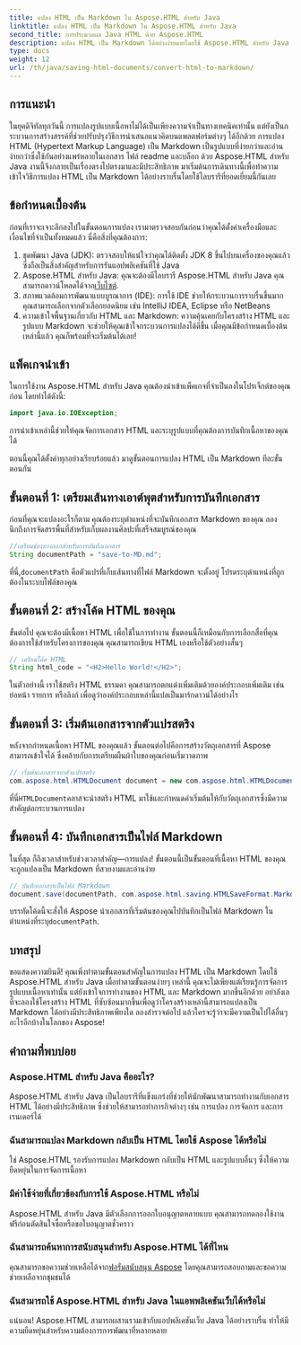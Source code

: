 ```yaml
---
title: แปลง HTML เป็น Markdown ใน Aspose.HTML สำหรับ Java
linktitle: แปลง HTML เป็น Markdown ใน Aspose.HTML สำหรับ Java
second_title: การประมวลผล Java HTML ด้วย Aspose.HTML
description: แปลง HTML เป็น Markdown ได้อย่างง่ายดายโดยใช้ Aspose.HTML สำหรับ Java ปฏิบัติตามคำแนะนำทีละขั้นตอนนี้เพื่อการแปลงและจัดการเนื้อหาอย่างราบรื่น
type: docs
weight: 12
url: /th/java/saving-html-documents/convert-html-to-markdown/
---
```

## การแนะนำ
ในยุคดิจิทัลทุกวันนี้ การแปลงรูปแบบเนื้อหาไม่ได้เป็นเพียงความจำเป็นทางเทคนิคเท่านั้น แต่ยังเป็นกระบวนการสร้างสรรค์ที่ช่วยปรับปรุงวิธีการนำเสนอแนวคิดบนแพลตฟอร์มต่างๆ ได้อีกด้วย การแปลง HTML (Hypertext Markup Language) เป็น Markdown เป็นรูปแบบที่ง่ายกว่าและอ่านง่ายกว่าซึ่งใช้กันอย่างแพร่หลายในเอกสาร ไฟล์ readme และบล็อก ด้วย Aspose.HTML สำหรับ Java งานนี้จึงกลายเป็นเรื่องตรงไปตรงมาและมีประสิทธิภาพ มาเริ่มต้นการเดินทางนี้เพื่อทำความเข้าใจวิธีการแปลง HTML เป็น Markdown ได้อย่างราบรื่นโดยใช้ไลบรารีที่ยอดเยี่ยมนี้กันเลย
## ข้อกำหนดเบื้องต้น
ก่อนที่เราจะเจาะลึกลงไปในขั้นตอนการแปลง เรามาตรวจสอบกันก่อนว่าคุณได้ตั้งค่าเครื่องมือและเงื่อนไขที่จำเป็นทั้งหมดแล้ว นี่คือสิ่งที่คุณต้องการ:
1. ชุดพัฒนา Java (JDK): ตรวจสอบให้แน่ใจว่าคุณได้ติดตั้ง JDK 8 ขึ้นไปบนเครื่องของคุณแล้ว ซึ่งถือเป็นสิ่งสำคัญสำหรับการรันแอปพลิเคชันที่ใช้ Java
2.  Aspose.HTML สำหรับ Java: คุณจะต้องมีไลบรารี Aspose.HTML สำหรับ Java คุณสามารถดาวน์โหลดได้จาก[เว็บไซต์](https://releases.aspose.com/html/java/).
3. สภาพแวดล้อมการพัฒนาแบบบูรณาการ (IDE): การใช้ IDE ช่วยให้กระบวนการราบรื่นขึ้นมาก คุณสามารถเลือกจากตัวเลือกยอดนิยม เช่น IntelliJ IDEA, Eclipse หรือ NetBeans
4. ความเข้าใจพื้นฐานเกี่ยวกับ HTML และ Markdown: ความคุ้นเคยกับโครงสร้าง HTML และรูปแบบ Markdown จะช่วยให้คุณเข้าใจกระบวนการแปลงได้ดีขึ้น
เมื่อคุณมีข้อกำหนดเบื้องต้นเหล่านี้แล้ว คุณก็พร้อมที่จะเริ่มต้นได้เลย!
## แพ็คเกจนำเข้า
ในการใช้งาน Aspose.HTML สำหรับ Java คุณต้องนำเข้าแพ็คเกจที่จำเป็นลงในโปรเจ็กต์ของคุณก่อน โดยทำได้ดังนี้:
```java
import java.io.IOException;
```
การนำเข้าเหล่านี้ช่วยให้คุณจัดการเอกสาร HTML และระบุรูปแบบที่คุณต้องการบันทึกเนื้อหาของคุณได้

ตอนนี้คุณได้ตั้งค่าทุกอย่างเรียบร้อยแล้ว มาดูขั้นตอนการแปลง HTML เป็น Markdown ทีละขั้นตอนกัน
## ขั้นตอนที่ 1: เตรียมเส้นทางเอาต์พุตสำหรับการบันทึกเอกสาร
ก่อนที่คุณจะแปลงอะไรก็ตาม คุณต้องระบุตำแหน่งที่จะบันทึกเอกสาร Markdown ของคุณ ลองนึกถึงการจัดสรรพื้นที่สำหรับเก็บผลงานศิลปะที่เสร็จสมบูรณ์ของคุณ
```java
//เตรียมช่องทางออกสำหรับการบันทึกเอกสาร
String documentPath = "save-to-MD.md";
```
 ที่นี่,`documentPath` คือตัวแปรที่เก็บเส้นทางที่ไฟล์ Markdown จะตั้งอยู่ โปรดระบุตำแหน่งที่ถูกต้องในระบบไฟล์ของคุณ
## ขั้นตอนที่ 2: สร้างโค้ด HTML ของคุณ
ขั้นต่อไป คุณจะต้องมีเนื้อหา HTML เพื่อใช้ในการทำงาน ขั้นตอนนี้ก็เหมือนกับการเลือกสื่อที่คุณต้องการใช้สำหรับโครงการของคุณ คุณสามารถเขียน HTML เองหรือใช้ตัวอย่างสั้นๆ
```java
// เตรียมโค้ด HTML
String html_code = "<H2>Hello World!</H2>";
```
ในตัวอย่างนี้ เราใช้สตริง HTML ธรรมดา คุณสามารถตกแต่งเพิ่มเติมด้วยองค์ประกอบเพิ่มเติม เช่น ย่อหน้า รายการ หรือลิงก์ เพื่อดูว่าองค์ประกอบเหล่านี้แปลเป็นมาร์กดาวน์ได้อย่างไร
## ขั้นตอนที่ 3: เริ่มต้นเอกสารจากตัวแปรสตริง
หลังจากกำหนดเนื้อหา HTML ของคุณแล้ว ขั้นตอนต่อไปคือการสร้างวัตถุเอกสารที่ Aspose สามารถเข้าใจได้ ซึ่งคล้ายกับการเตรียมผืนผ้าใบของคุณก่อนเริ่มวาดภาพ
```java
// เริ่มต้นเอกสารจากตัวแปรสตริง
com.aspose.html.HTMLDocument document = new com.aspose.html.HTMLDocument(html_code, ".");
```
 ที่นี่`HTMLDocument`คลาสจะนำสตริง HTML มาใช้และกำหนดค่าเริ่มต้นให้กับวัตถุเอกสารซึ่งมีความสำคัญต่อกระบวนการแปลง
## ขั้นตอนที่ 4: บันทึกเอกสารเป็นไฟล์ Markdown
ในที่สุด ก็ถึงเวลาสำหรับช่วงเวลาสำคัญ—การแปลง! ขั้นตอนนี้เป็นขั้นตอนที่เนื้อหา HTML ของคุณจะถูกแปลงเป็น Markdown ที่สวยงามและอ่านง่าย
```java
// บันทึกเอกสารเป็นไฟล์ Markdown
document.save(documentPath, com.aspose.html.saving.HTMLSaveFormat.Markdown);
```
 บรรทัดโค้ดนี้จะสั่งให้ Aspose นำเอกสารที่เริ่มต้นของคุณไปบันทึกเป็นไฟล์ Markdown ในตำแหน่งที่ระบุ`documentPath`.
## บทสรุป
ขอแสดงความยินดี! คุณเพิ่งทำตามขั้นตอนสำคัญในการแปลง HTML เป็น Markdown โดยใช้ Aspose.HTML สำหรับ Java เมื่อทำตามขั้นตอนง่ายๆ เหล่านี้ คุณจะไม่เพียงแต่เรียนรู้การจัดการรูปแบบเนื้อหาเท่านั้น แต่ยังเข้าใจการทำงานของ HTML และ Markdown มากขึ้นอีกด้วย อย่าลังเลที่จะลองใช้โครงสร้าง HTML ที่ซับซ้อนมากขึ้นเพื่อดูว่าโครงสร้างเหล่านี้สามารถแปลงเป็น Markdown ได้อย่างมีประสิทธิภาพเพียงใด ลองสำรวจต่อไป แล้วใครจะรู้ว่าจะมีความเป็นไปได้อื่นๆ อะไรอีกบ้างในโลกของ Aspose!
## คำถามที่พบบ่อย
### Aspose.HTML สำหรับ Java คืออะไร?
Aspose.HTML สำหรับ Java เป็นไลบรารีที่แข็งแกร่งที่ช่วยให้นักพัฒนาสามารถทำงานกับเอกสาร HTML ได้อย่างมีประสิทธิภาพ ซึ่งช่วยให้สามารถทำภารกิจต่างๆ เช่น การแปลง การจัดการ และการเรนเดอร์ได้
### ฉันสามารถแปลง Markdown กลับเป็น HTML โดยใช้ Aspose ได้หรือไม่
ใช่ Aspose.HTML รองรับการแปลง Markdown กลับเป็น HTML และรูปแบบอื่นๆ ซึ่งให้ความยืดหยุ่นในการจัดการเนื้อหา
### มีค่าใช้จ่ายที่เกี่ยวข้องกับการใช้ Aspose.HTML หรือไม่
Aspose.HTML สำหรับ Java มีตัวเลือกการออกใบอนุญาตหลายแบบ คุณสามารถทดลองใช้งานฟรีก่อนตัดสินใจซื้อหรือขอใบอนุญาตชั่วคราว
### ฉันสามารถค้นหาการสนับสนุนสำหรับ Aspose.HTML ได้ที่ไหน
 คุณสามารถขอความช่วยเหลือได้จาก[ฟอรั่มสนับสนุน Aspose](https://forum.aspose.com/c/html/29) โดยคุณสามารถสอบถามและขอความช่วยเหลือจากชุมชนได้
### ฉันสามารถใช้ Aspose.HTML สำหรับ Java ในแอพพลิเคชันเว็บได้หรือไม่
แน่นอน! Aspose.HTML สามารถผสานรวมเข้ากับแอปพลิเคชันเว็บ Java ได้อย่างราบรื่น ทำให้มีความยืดหยุ่นสำหรับความต้องการการพัฒนาที่หลากหลาย
